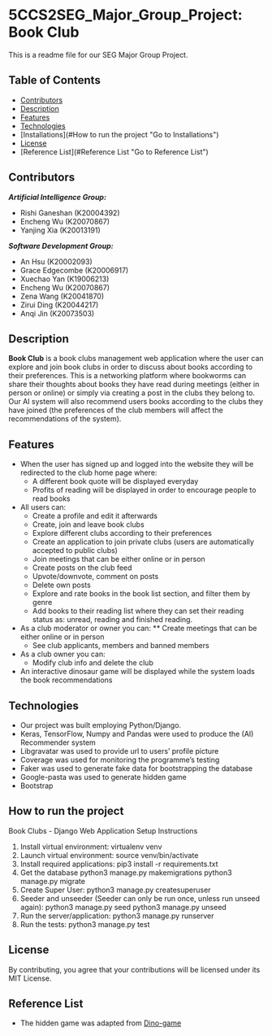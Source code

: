 # 5CCS2SEG_Major_Group_Project: Book Club
This is a readme file for our SEG Major Group Project.
## Table of Contents
  * [Contributors](#Contributors "Go to Contributors")
  * [Description](#Description "Go to Description")
  * [Features](#Features "Go to Features")
  * [Technologies](#Technologies "Go to Technologies")
  * [Installations](#How to run the project "Go to Installations")
  * [License](#License "Go to License")
  * [Reference List](#Reference List "Go to Reference List")

## Contributors
***Artificial Intelligence Group:***
  * Rishi Ganeshan (K20004392)
  * Encheng Wu (K20070867)
  * Yanjing Xia (K20013191)

***Software Development Group:***
* An Hsu (K20002093)
* Grace Edgecombe (K20006917)
* Xuechao Yan (K19006213)
* Encheng Wu (K20070867)
* Zena Wang (K20041870)
* Zirui Ding (K20044217)
* Anqi Jin (K20073503)

## Description
**Book Club** is a book clubs management web application where the user can explore and join book clubs in order to discuss about books according to their preferences. This is a networking platform where bookworms can share their thoughts about books they have read during meetings (either in person or online) or simply via creating a post in the clubs they belong to. Our AI system will also recommend users books according to the clubs they have joined (the preferences of the club members will affect the recommendations of the system).

## Features
* When the user has signed up and logged into the website they will be redirected to the club home page where:
	* A different book quote will be displayed everyday
	* Profits of reading will be displayed in order to encourage people to read books
* All users can:
	* Create a profile and edit it afterwards
	* Create, join and leave book clubs
	* Explore different clubs according to their preferences
	* Create an application to join private clubs (users are automatically accepted to public clubs)
	* Join meetings that can be either online or in person
	* Create posts on the club feed
	* Upvote/downvote, comment on posts
	* Delete own posts
	* Explore and rate books in the book list section, and filter them by genre
	* Add books to their reading list where they can set their reading status as: unread, reading and finished reading.
* As a club moderator or owner you can:
	** Create meetings that can be either online or in person
  * See club applicants, members and banned members
* As a club owner you can:
	* Modify club info and delete the club
* An interactive dinosaur game will be displayed while the system loads the book recommendations

## Technologies
* Our project was built employing Python/Django.
* Keras, TensorFlow, Numpy and Pandas were used to produce the (AI) Recommender system
* Libgravatar was used to provide url to users’ profile picture
* Coverage was used for monitoring the programme’s testing
* Faker was used to generate fake data for bootstrapping the database
* Google-pasta was used to generate hidden game
* Bootstrap

## How to run the project
Book Clubs - Django Web Application Setup Instructions
1. Install virtual environment:
virtualenv venv
2. Launch virtual environment:
source venv/bin/activate
3. Install required applications:
pip3 install -r requirements.txt
4. Get the database
python3 manage.py makemigrations
python3 manage.py migrate
5. Create Super User:
python3 manage.py createsuperuser
6. Seeder and unseeder (Seeder can only be run once, unless run unseed again):
python3 manage.py seed
python3 manage.py unseed
7. Run the server/application:
python3 manage.py runserver
8. Run the tests:
python3 manage.py test

## License
By contributing, you agree that your contributions will be licensed under its MIT License.

## Reference List
* The hidden game was adapted from [Dino-game](https://github.com/WebDevSimplified/chrome-dino-game-clone "Dino-Game")
